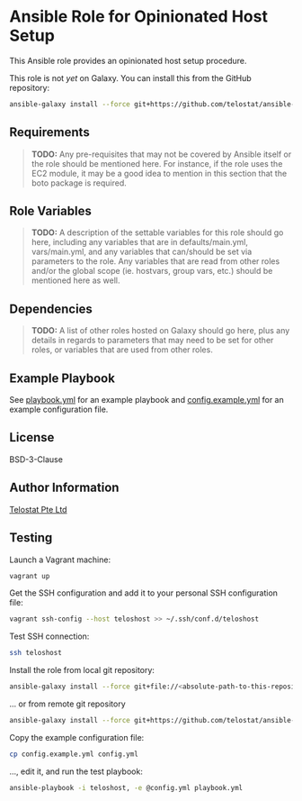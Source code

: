 # Ansible Role for Opinionated Host Setup

This Ansible role provides an opinionated host setup procedure.

This role is not *yet* on Galaxy. You can install this from the GitHub
repository:

```sh
ansible-galaxy install --force git+https://github.com/telostat/ansible-role-teloshost
```

## Requirements

> **TODO:** Any pre-requisites that may not be covered by Ansible itself or the
> role should be mentioned here. For instance, if the role uses the EC2 module,
> it may be a good idea to mention in this section that the boto package is
> required.

## Role Variables

> **TODO:** A description of the settable variables for this role should go
> here, including any variables that are in defaults/main.yml, vars/main.yml,
> and any variables that can/should be set via parameters to the role. Any
> variables that are read from other roles and/or the global scope (ie.
> hostvars, group vars, etc.) should be mentioned here as well.

## Dependencies

> **TODO:** A list of other roles hosted on Galaxy should go here, plus any
> details in regards to parameters that may need to be set for other roles, or
> variables that are used from other roles.

## Example Playbook

See [playbook.yml](./playbook.yml) for an example playbook and
[config.example.yml](./config.example.yml) for an example configuration file.

## License

BSD-3-Clause

## Author Information

[Telostat Pte Ltd](https://www.telostat.com)

## Testing

Launch a Vagrant machine:

```sh
vagrant up
```

Get the SSH configuration and add it to your personal SSH configuration file:

```sh
vagrant ssh-config --host teloshost >> ~/.ssh/conf.d/teloshost
```

Test SSH connection:

```sh
ssh teloshost
```

Install the role from local git repository:

```sh
ansible-galaxy install --force git+file://<absolute-path-to-this-repository>
```

... or from remote git repository

```sh
ansible-galaxy install --force git+https://github.com/telostat/ansible-role-teloshost
```

Copy the example configuration file:

```sh
cp config.example.yml config.yml
```

..., edit it, and run the test playbook:

```sh
ansible-playbook -i teloshost, -e @config.yml playbook.yml
```
